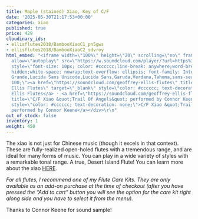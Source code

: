 ```yaml
---
title: Maple (stained) Xiao, Key of C/F
date: '2025-05-30T21:17:53+00:00'
categories: xiao
published: true
price: 429
cloudinary_ids:
- ellisflutes2018/BambooXiaoC1_pn5gws
- ellisflutes2018/BambooXiaoC2_sdvroy
html_embed: "<iframe width=\"100%\" height=\"20\" scrolling=\"no\" frameborder=\"no\"
  allow=\"autoplay\" src=\"https://w.soundcloud.com/player/?url=https%3A//api.soundcloud.com/tracks/908750488%3Fsecret_token%3Ds-WcfOo4YyQ75&color=%23ff5500&inverse=false&auto_play=false&show_user=true\"></iframe><div
  style=\"font-size: 10px; color: #cccccc;line-break: anywhere;word-break: normal;overflow:
  hidden;white-space: nowrap;text-overflow: ellipsis; font-family: Interstate,Lucida
  Grande,Lucida Sans Unicode,Lucida Sans,Garuda,Verdana,Tahoma,sans-serif;font-weight:
  100;\"><a href=\"https://soundcloud.com/geoffrey-ellis-flutes\" title=\"Geoffrey
  Ellis Flutes\" target=\"_blank\" style=\"color: #cccccc; text-decoration: none;\">Geoffrey
  Ellis Flutes</a> · <a href=\"https://soundcloud.com/geoffrey-ellis-flutes/trail-of-angels-connor-keene/s-WcfOo4YyQ75\"
  title=\"C/F Xiao &quot;Trail Of Angels&quot; performed by Connor Keene\" target=\"_blank\"
  style=\"color: #cccccc; text-decoration: none;\">C/F Xiao &quot;Trail Of Angels&quot;
  performed by Connor Keene</a></div>\r\n"
out_of_stock: false
inventory: 1
weight: 450
---
```


The xiao is not just for Chinese music (though it excels in that context).  These are fully-realized open-holed flutes with a tremendous range, and are ideal for many forms of music.  You can play in a wide variety of styles with a remarkable tonal range.  A true, Desert Island Flute!  You can learn more about the xiao [HERE](https://www.ellisflutes.com/world-flutes/xiao).

*For all flutes, I recommend one of my Flute Care Kits. They are only available as an add-on purchase at the time of checkout (after you have pressed the “Add to cart” button you will see the option for the care kit right along side and you have to select it from the menu).*

Thanks to Connor Keene for sound sample!
